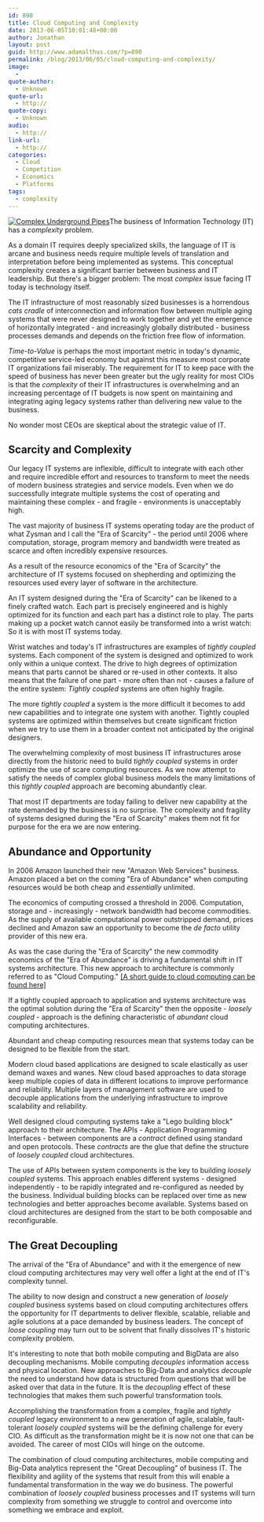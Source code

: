 ```yaml
---
id: 890
title: Cloud Computing and Complexity
date: 2013-06-05T10:01:48+00:00
author: Jonathan
layout: post
guid: http://www.adamalthus.com/?p=890
permalink: /blog/2013/06/05/cloud-computing-and-complexity/
image:
  -
quote-author:
  - Unknown
quote-url:
  - http://
quote-copy:
  - Unknown
audio:
  - http://
link-url:
  - http://
categories:
  - Cloud
  - Competition
  - Economics
  - Platforms
tags:
  - complexity
---
```

[<img class="alignleft size-medium wp-image-895" alt="Complex Underground Pipes" src="http://i1.wp.com/www.adamalthus.com/wp-content/uploads/2013/06/iStock_000014010888Medium-263x300.jpg?fit=263%2C300" srcset="http://i2.wp.com/www.adamalthus.com/wp-content/uploads/2013/06/iStock_000014010888Medium.jpg?resize=263%2C300 263w, http://i2.wp.com/www.adamalthus.com/wp-content/uploads/2013/06/iStock_000014010888Medium.jpg?resize=940%2C1071 940w, http://i2.wp.com/www.adamalthus.com/wp-content/uploads/2013/06/iStock_000014010888Medium.jpg?resize=620%2C706 620w, http://i2.wp.com/www.adamalthus.com/wp-content/uploads/2013/06/iStock_000014010888Medium.jpg?w=1298 1298w" sizes="(max-width: 263px) 100vw, 263px" data-recalc-dims="1" />](http://i2.wp.com/www.adamalthus.com/wp-content/uploads/2013/06/iStock_000014010888Medium.jpg)The business of Information Technology (IT) has a _complexity_ problem.

As a domain IT requires deeply specialized skills, the language of IT is arcane and business needs require multiple levels of translation and interpretation before being implemented as systems. This conceptual complexity creates a significant barrier between business and IT leadership. But there's a bigger problem: The most _complex_ issue facing IT today is technology itself.

The IT infrastructure of most reasonably sized businesses is a horrendous _cats cradle_ of interconnection and information flow between multiple aging systems that were never designed to work together and yet the emergence of horizontally integrated - and increasingly globally distributed - business processes demands and depends on the friction free flow of information.

_Time-to-Value_ is perhaps the most important metric in today's dynamic, competitive service-led economy but against this measure most corporate IT organizations fail miserably. The requirement for IT to keep pace with the speed of business has never been greater but the ugly reality for most CIOs is that the _complexity_ of their IT infrastructures is overwhelming and an increasing percentage of IT budgets is now spent on maintaining and integrating aging legacy systems rather than delivering new value to the business.

No wonder most CEOs are skeptical about the strategic value of IT.<!--more-->

## Scarcity and Complexity

Our legacy IT systems are inflexible, difficult to integrate with each other and require incredible effort and resources to transform to meet the needs of modern business strategies and service models. Even when we do successfully integrate multiple systems the cost of operating and maintaining these complex - and fragile - environments is unacceptably high.

The vast majority of business IT systems operating today are the product of what Zysman and I call the "Era of Scarcity" - the period until 2006 where computation, storage, program memory and bandwidth were treated as scarce and often incredibly expensive resources.

As a result of the resource economics of the "Era of Scarcity" the architecture of IT systems focused on shepherding and optimizing the resources used every layer of software in the architecture.

An IT system designed during the "Era of Scarcity" can be likened to a finely crafted watch. Each part is precisely engineered and is highly optimized for its function and each part has a distinct role to play. The parts making up a pocket watch cannot easily be transformed into a wrist watch: So it is with most IT systems today.

Wrist watches and today's IT infrastructures are examples of _tightly coupled_ systems. Each component of the system is designed and optimized to work only within a unique context. The drive to high degrees of optimization means that parts cannot be shared or re-used in other contexts. It also means that the failure of one part - more often than not - causes a failure of the entire system: _Tightly coupled_ systems are often highly fragile.

The more _tightly coupled_ a system is the more difficult it becomes to add new capabilities and to integrate one system with another. Tightly coupled systems are optimized within themselves but create significant friction when we try to use them in a broader context not anticipated by the original designers.

The overwhelming complexity of most business IT infrastructures arose directly from the historic need to build _tightly coupled_ systems in order optimize the use of scare computing resources. As we now attempt to satisfy the needs of complex global business models the many limitations of this _tightly coupled_ approach are becoming abundantly clear.

That most IT departments are today failing to deliver new capability at the rate demanded by the business is no surprise. The complexity and fragility of systems designed during the "Era of Scarcity" makes them not fit for purpose for the era we are now entering.

## Abundance and Opportunity

In 2006 Amazon launched their new "Amazon Web Services" business. Amazon placed a bet on the coming "Era of Abundance" when computing resources would be both cheap and _essentially_ unlimited.

The economics of computing crossed a threshold in 2006. Computation, storage and - increasingly - network bandwidth had become commodities. As the supply of available computational power outstripped demand, prices declined and Amazon saw an opportunity to become the _de facto_ utility provider of this new era.

As was the case during the "Era of Scarcity" the new commodity economics of the "Era of Abundance" is driving a fundamental shift in IT systems architecture. This new approach to architecture is commonly referred to as "Cloud Computing." <a href="http://wp.me/p2ugSA-c0" target="_blank">[A short guide to cloud computing can be found here]</a>

If a tightly coupled approach to application and systems architecture was the optimal solution during the "Era of Scarcity" then the opposite - _loosely coupled_ - approach is the defining characteristic of _abundant_ cloud computing architectures.

Abundant and cheap computing resources mean that systems today can be designed to be flexible from the start.

Modern cloud based applications are designed to scale elastically as user demand waxes and wanes. New cloud based approaches to data storage keep multiple copies of data in different locations to improve performance and reliability. Multiple layers of management software are used to decouple applications from the underlying infrastructure to improve scalability and reliability.

Well designed cloud computing systems take a "Lego building block" approach to their architecture. The APIs - Application Programming Interfaces - between components are a _contract_ defined using standard and open protocols. These _contracts_ are the glue that define the structure of _loosely coupled_ cloud architectures.

The use of APIs between system components is the key to building _loosely coupled_ systems. This approach enables different systems - designed independently - to be rapidly integrated and re-configured as needed by the business. Individual building blocks can be replaced over time as new technologies and better approaches become available. Systems based on cloud architectures are designed from the start to be both composable and reconfigurable.

## The Great Decoupling

The arrival of the "Era of Abundance" and with it the emergence of new cloud computing architectures may very well offer a light at the end of IT's complexity tunnel.

The ability to now design and construct a new generation of _loosely coupled_ business systems based on cloud computing architectures offers the opportunity for IT departments to deliver flexible, scalable, reliable and agile solutions at a pace demanded by business leaders. The concept of _loose coupling_ may turn out to be solvent that finally dissolves IT's historic complexity problem.

It's interesting to note that both mobile computing and BigData are also decoupling mechanisms. Mobile computing _decouples_ information access and physical location. New approaches to Big-Data and analytics _decouple_ the need to understand how data is structured from questions that will be asked over that data in the future. It is the _decoupling_ effect of these technologies that makes them such powerful transformation tools.

Accomplishing the transformation from a complex, fragile and _tightly coupled_ legacy environment to a new generation of agile, scalable, fault-tolerant _loosely coupled_ systems will be the defining challenge for every CIO. As difficult as the transformation might be it is now not one that can be avoided. The career of most CIOs will hinge on the outcome.

The combination of cloud computing architectures, mobile computing and Big-Data analytics represent the "Great Decoupling" of business IT. The flexibility and agility of the systems that result from this will enable a fundamental transformation in the way we do business. The powerful combination of _loosely coupled_ business processes and IT systems will turn complexity from something we struggle to control and overcome into something we embrace and exploit.
